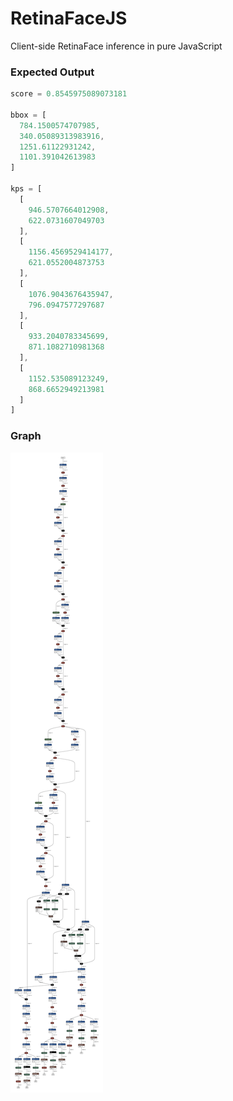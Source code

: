 # RetinaFaceJS
Client-side RetinaFace inference in pure JavaScript

### Expected Output
```js
score = 0.8545975089073181

bbox = [
  784.1500574707985,
  340.05089313983916,
  1251.61122931242,
  1101.391042613983
]

kps = [
  [
    946.5707664012908,
    622.0731607049703
  ],
  [
    1156.4569529414177,
    621.0552004873753
  ],
  [
    1076.9043676435947,
    796.0947577297687
  ],
  [
    933.2040783345699,
    871.1082710981368
  ],
  [
    1152.535089123249,
    868.6652949213981
  ]
]
```

### Graph
<img src='det_10g.onnx.svg'>
